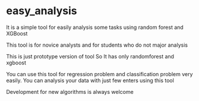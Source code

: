 # easy_analysis
It is a simple tool for easily analysis some tasks using random forest and XGBoost

This tool is for novice analysts and for students who do not major analysis

This is just prototype version of tool
So It has only randomforest and xgboost

You can use this tool for regression problem and classification problem very easily.
You can analysis your data with just few enters using this tool

Development for new algorithms is always welcome
